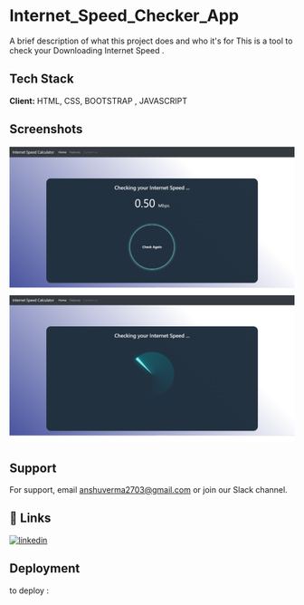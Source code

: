 
# Internet_Speed_Checker_App

A brief description of what this project does and who it's for
This is a tool to check your Downloading Internet Speed . 

## Tech Stack

**Client:** HTML, CSS, BOOTSTRAP , JAVASCRIPT 




## Screenshots

![App Screenshot](img/ScreenShotSite.png)
![App Screenshot](img/Scanning.png)



## Support

For support, email anshuverma2703@gmail.com or join our Slack channel.


## 🔗 Links

[![linkedin](https://img.shields.io/badge/linkedin-0A66C2?style=for-the-badge&logo=linkedin&logoColor=white)](https://www.linkedin.com/in/anshu-verma-72b05a170/)



## Deployment

to deploy : 


